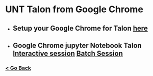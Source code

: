 # UNT Talon from Google Chrome


* ## Setup your Google Chrome for Talon [here](https://github.com/gmihaila/unt_hpc/blob/master/chrome_plugin/setup_google_chrome.md)

* ## Google Chrome jupyter Notebook Talon [Interactive session](https://github.com/gmihaila/unt_hpc/blob/master/jupyter_notebook/chrome_jupyter_notebook.md) [Batch Session]()


### [< Go Back](https://github.com/gmihaila/unt_hpc)
